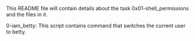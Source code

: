This README file will contain details about the task 0x01-shell_permissions and the files in it.

  0-iam_betty: This script contains command that switches the current user to betty.

